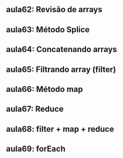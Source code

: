 ## aula62: Revisão de arrays
## aula63: Método Splice
## aula64: Concatenando arrays
## aula65: Filtrando array (filter)
## aula66: Método map
## aula67: Reduce
## aula68: filter + map + reduce
## aula69: forEach